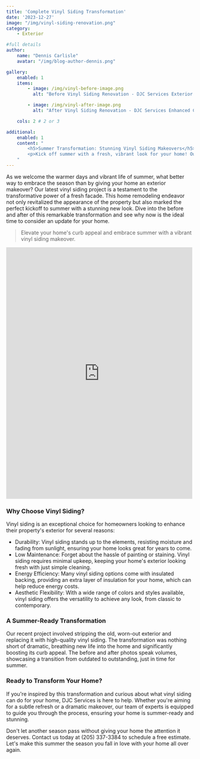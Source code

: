 ```yaml
---
title: 'Complete Vinyl Siding Transformation'
date: '2023-12-27'
image: "/img/vinyl-siding-renovation.png"
category:
    - Exterior

#full details
author:
    name: "Dennis Carlisle"
    avatar: "/img/blog-author-dennis.png"

gallery:
    enabled: 1
    items:
        - image: /img/vinyl-before-image.png
          alt: "Before Vinyl Siding Renovation - DJC Services Exterior Upgrade"

        - image: /img/vinyl-after-image.png
          alt: "After Vinyl Siding Renovation - DJC Services Enhanced Curb Appeal"

    cols: 2 # 2 or 3

additional:
    enabled: 1
    content: "
        <h5>Summer Transformation: Stunning Vinyl Siding Makeovers</h5>
        <p>Kick off summer with a fresh, vibrant look for your home! Our latest vinyl siding project showcases the incredible impact of a facade refresh. Discover the dramatic before and after, and see why vinyl siding is the top choice for durability, low maintenance, and beauty. Ready for a home makeover? Contact us for a free estimate and elevate your curb appeal this summer.</p>
    "
---
```


As we welcome the warmer days and vibrant life of summer, what better way to embrace the season than by giving your home an exterior makeover? Our latest vinyl siding project is a testament to the transformative power of a fresh facade. This home remodeling endeavor not only revitalized the appearance of the property but also marked the perfect kickoff to summer with a stunning new look. Dive into the before and after of this remarkable transformation and see why now is the ideal time to consider an update for your home.

> Elevate your home's curb appeal and embrace summer with a vibrant vinyl siding makeover.

<iframe src="https://www.facebook.com/plugins/post.php?href=https%3A%2F%2Fwww.facebook.com%2Fpermalink.php%3Fstory_fbid%3Dpfbid02nhRSZfYnz5Lq8bVTDmGA2MHw7AXg42zaSkwMfCwjVaNugd9N9hwYwN36Vdz3Wn2nl%26id%3D100089812935483&show_text=true&width=500" width="500" height="675" style="border:none;overflow:hidden" scrolling="no" frameborder="0" allowfullscreen="true" allow="autoplay; clipboard-write; encrypted-media; picture-in-picture; web-share"></iframe>

### Why Choose Vinyl Siding?

Vinyl siding is an exceptional choice for homeowners looking to enhance their property's exterior for several reasons:

- Durability: Vinyl siding stands up to the elements, resisting moisture and fading from sunlight, ensuring your home looks great for years to come.
- Low Maintenance: Forget about the hassle of painting or staining. Vinyl siding requires minimal upkeep, keeping your home's exterior looking fresh with just simple cleaning.
- Energy Efficiency: Many vinyl siding options come with insulated backing, providing an extra layer of insulation for your home, which can help reduce energy costs.
- Aesthetic Flexibility: With a wide range of colors and styles available, vinyl siding offers the versatility to achieve any look, from classic to contemporary.

### A Summer-Ready Transformation

Our recent project involved stripping the old, worn-out exterior and replacing it with high-quality vinyl siding. The transformation was nothing short of dramatic, breathing new life into the home and significantly boosting its curb appeal. The before and after photos speak volumes, showcasing a transition from outdated to outstanding, just in time for summer.

### Ready to Transform Your Home?

If you're inspired by this transformation and curious about what vinyl siding can do for your home, DJC Services is here to help. Whether you're aiming for a subtle refresh or a dramatic makeover, our team of experts is equipped to guide you through the process, ensuring your home is summer-ready and stunning.

Don't let another season pass without giving your home the attention it deserves. Contact us today at (205) 337-3384 to schedule a free estimate. Let's make this summer the season you fall in love with your home all over again.